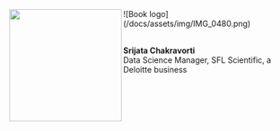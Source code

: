 <img src="https://user-images.githubusercontent.com/54953444/114804579-2271ae80-9d67-11eb-9f3b-fcfc04664aee.png" width=200 align=left>
![Book logo](/docs/assets/img/IMG_0480.png)

<br><b>Srijata Chakravorti</b>
<br>Data Science Manager, SFL Scientific, a Deloitte business
